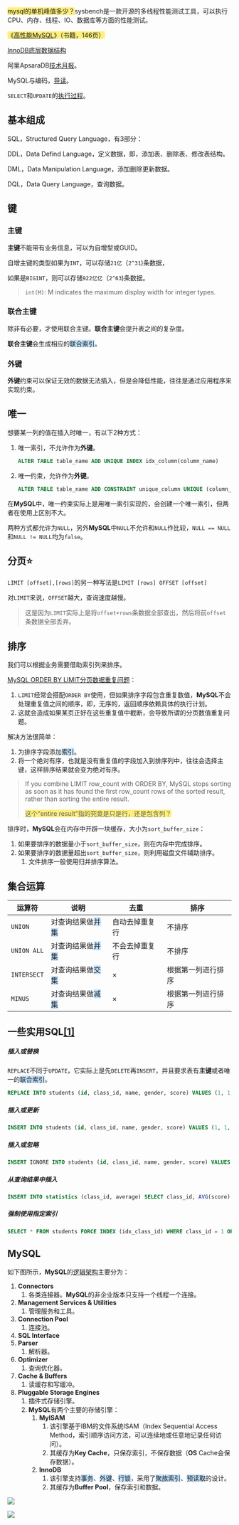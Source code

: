 <span style=background:#ffee7c>mysql的单机峰值多少？</span>sysbench是一款开源的多线程性能测试工具，可以执行CPU、内存、线程、IO、数据库等方面的性能测试。

<span style=background:#ffee7c>《[高性能MySQL](https://read.douban.com/reader/ebook/35648568/)》（书籍，146页）</span>

[InnoDB底层数据结构](https://juejin.cn/post/6844904190477598733)

阿里ApsaraDB[技术月报](http://mysql.taobao.org/monthly/)。

MySQL与编码，[导读](https://blog.hufeifei.cn/2018/05/26/DB/MySQL性能优化[实践篇]-复合索引实例/#where-c1-x-and-c2-x-and-c4-gt-x-and-c3-x)。

`SELECT`和`UPDATE`的[执行过程](https://zhuanlan.zhihu.com/p/270632940)。



## 基本组成

SQL，Structured Query Language，有3部分：

DDL，Data Defind Language，定义数据，即，添加表、删除表、修改表结构。

DML，Data Manipulation Language，添加删除更新数据。

DQL，Data Query Language，查询数据。



## 键

### 主键

**主键**不能带有业务信息，可以为自增型或GUID。

自增主键的类型如果为`INT`，可以存储`21亿`（`2^31`)条数据，

如果是`BIGINT`，则可以存储`922亿亿`（`2^63`)条数据。

> `int(M)`: M indicates the maximum display width for integer types.

### 联合主键

除非有必要，才使用联合主键。**联合主键**会提升表之间的复杂度。

**联合主键**会生成相应的<span style=background:#c2e2ff>联合索引</span>。

### 外键

**外键**约束可以保证无效的数据无法插入，但是会降低性能，往往是通过应用程序来实现约束。



## 唯一

想要某一列的值在插入时唯一，有以下2种方式：

1. 唯一索引，不允许作为**外键**。

   ```sql
   ALTER TABLE table_name ADD UNIQUE INDEX idx_column(column_name)
   ```

2. 唯一约束，允许作为**外键**。

   ```sql
   ALTER TABLE table_name ADD CONSTRAINT unique_column UNIQUE (column_name)
   ```

在**MySQL**中，唯一约束实际上是用唯一索引实现的，会创建一个唯一索引，但两者在使用上区别不大。

两种方式都允许为`NULL`，另外**MySQL**中`NULL`不允许和`NULL`作比较，`NULL == NULL`和`NULL != NULL`均为`false`。



## 分页⭐

`LIMIT [offset],[rows]`的另一种写法是`LIMIT [rows] OFFSET [offset]`

对`LIMIT`来说，`OFFSET`越大，查询速度越慢。

> 这是因为`LIMIT`实际上是将`offset+rows`条数据全部查出，然后将前`offset`条数据全部丢弃。



## 排序

我们可以根据业务需要借助索引列来排序。

[MySQL ORDER BY LIMIT分页数据重复问题](https://www.jianshu.com/p/544c319fd838)：

1. `LIMIT`经常会搭配`ORDER BY`使用，但如果排序字段包含重复数值，**MySQL**不会处理重复值之间的顺序，即，无序的，返回顺序依赖具体的执行计划。
2. 这就会造成如果某页正好在这些重复值中截断，会导致所谓的分页数值重复问题。

解决方法很简单：

1. 为排序字段添加<span style=background:#c2e2ff>索引</span>。
2. 将一个绝对有序，也就是没有重复值的字段加入到排序列中，往往会选择主键，这样排序结果就会变为绝对有序。

> If you combine LIMIT row_count with ORDER BY, MySQL stops sorting as soon as it has found the first row_count rows of the sorted result, rather than sorting the entire result. 
>
> <span style=background:#ffee7c>这个“entire result”指的究竟是只是行，还是包含列？</span>

排序时，**MySQL**会在内存中开辟一块缓存，大小为`sort_buffer_size`：

1. 如果要排序的数据量小于`sort_buffer_size`，则在内存中完成排序。
2. 如果要排序的数据量超出`sort_buffer_size`，则利用磁盘文件辅助排序。
   1. 文件排序一般使用归并排序算法。



## 集合运算

| 运算符      | 说明                                                   | 去重           | 排序               |
| ----------- | ------------------------------------------------------ | -------------- | ------------------ |
| `UNION`     | 对查询结果做<span style=background:#c2e2ff>并集</span> | 自动去掉重复行 | 不排序             |
| `UNION ALL` | 对查询结果做<span style=background:#c2e2ff>并集</span> | 不会去掉重复行 | 不排序             |
| `INTERSECT` | 对查询结果做<span style=background:#c2e2ff>交集</span> | ×              | 根据第一列进行排序 |
| `MINUS`     | 对查询结果做<span style=background:#c2e2ff>减集</span> | ×              | 根据第一列进行排序 |



## 一些实用SQL[[1]](https://www.liaoxuefeng.com/wiki/1177760294764384/1246617682185952)

##### 插入或替换

`REPLACE`不同于`UPDATE`，它实际上是先`DELETE`再`INSERT`，并且要求表有**主键**或者唯一的<span style=background:#c2e2ff>联合索引</span>。

```sql
REPLACE INTO students (id, class_id, name, gender, score) VALUES (1, 1, '小明', 'F', 99);
```

##### 插入或更新

```sql
INSERT INTO students (id, class_id, name, gender, score) VALUES (1, 1, '小明', 'F', 99) ON DUPLICATE KEY UPDATE name='小明', gender='F', score=99;
```

##### 插入或忽略

```sql
INSERT IGNORE INTO students (id, class_id, name, gender, score) VALUES (1, 1, '小明', 'F', 99);
```

##### 从查询结果中插入

```sql
INSERT INTO statistics (class_id, average) SELECT class_id, AVG(score) FROM students GROUP BY class_id;
```

##### 强制使用指定索引

```sql
SELECT * FROM students FORCE INDEX (idx_class_id) WHERE class_id = 1 ORDER BY id DESC;
```



## MySQL

如下图所示，**MySQL**的[逻辑架构](https://blog.csdn.net/hguisu/article/details/7106342)主要分为：

1. **Connectors**
   1. 各类连接器。**MySQL**的非企业版本只支持一个线程一个连接。
2. **Management Services & Utilities**
   1. 管理服务和工具。
3. **Connection Pool**
   1. 连接池。
4. **SQL Interface**
5. **Parser**
   1. 解析器。
6. **Optimizer**
   1. 查询优化器。
7. **Cache & Buffers**
   1. 读缓存和写缓冲。
8. **Pluggable Storage Engines**
   1. 插件式存储引擎。
   2. **MySQL**有两个主要的存储引擎：
      1. **MyISAM**
         1. 该引擎基于IBM的文件系统ISAM（Index Sequential Access Method，索引顺序访问方法，可以连续地或任意地记录任何访问）。
         2. 其缓存为**Key Cache**，只保存索引，不保存数据（**OS** Cache会保存数据）。
      2. **InnoDB**
         1. 该引擎支持<span style=background:#c2e2ff>事务</span>、<span style=background:#c2e2ff>外键</span>、<span style=background:#c2e2ff>行锁</span>，采用了<span style=background:#c2e2ff>聚族索引</span>、<span style=background:#c2e2ff>预读取</span>的设计。
         2. 其缓存为**Buffer Pool**，保存索引和数据。

![](../images/7/mysql-framework-english.png)

![](../images/7/mysql-framework-chinese.png)



